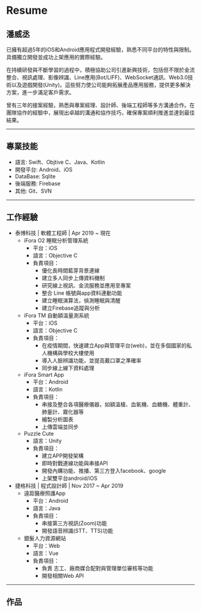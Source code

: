 # Resume

## 潘威丞
已擁有超過5年的iOS和Android應用程式開發經驗，熟悉不同平台的特性與限制。具備獨立開發並成功上架應用的實際經驗。

在持續研發與不斷學習的過程中，積極協助公司引進新興技術，包括但不限於金流整合、視訊處理、影像辨識、Line應用(Bot/LIFF)、WebSocket通訊、Web3.0技術以及遊戲開發(Unity)。這些努力使公司能夠拓展產品應用服務，提供更多解決方案，進一步滿足客戶需求。

曾有三年的接案經驗，熟悉與專案經理、設計師、後端工程師等多方溝通合作。在團隊協作的經驗中，展現出卓越的溝通和協作技巧，確保專案順利推進並達到最佳結果。  
___

## 專業技能
*   語言: Swift、Objtive C、Java、Kotlin   
*   開發平台: Android、iOS
*   DataBase: Sqlite
*   後端服務: Firebase
*   其他: Git、SVN
___
## 工作經驗
* 泰博科技 | 軟體工程師 | Apr 2019 ~ 現在
    *   iFora O2 睡眠分析管理系統
        *   平台：iOS
        *   語言：Objective C
        *   負責項目：
            *   優化長時間藍芽背景連線
            *   建立多人同步上傳資料機制
            *   研究線上視訊、金流服務並應用至專案
            *   整合 Line 帳號與app資料連動功能
            *   建立睡眠演算法，偵測睡眠與清醒
            *   建立Firebase追蹤與分析  
    *   iFora TM 自動額溫量測系統 
        *   平台：iOS 
        *   語言：Objective C 
        *   負責項目：
            *   在疫情期間，快速建立App與管理平台(web)，並在多個國家的私人機構與學校大樓使用
            *   導入人臉辨識功能，並提高戴口罩之準確率 
            *   同步線上線下資料處理
    *   iFora Smart App
        *   平台：Android
        *   語言：Kotlin
        *   負責項目：
            *   串接及整合各項醫療儀器，如額溫槍、血氧機、血糖機、體重計、肺量計、霧化器等
            *   繪製分析圖表
            *   上傳雲端並同步   
    *   Puzzle Cute
        *   語言：Unity
        *   負責項目：
            *   建立APP開發架構
            *   即時對戰連線功能與串接API
            *   開發內購功能、推播、第三方登入facebook、google
            *   上架雙平台android/iOS
* 捷格科技 | 程式設計師 | Nov 2017 ~ Apr 2019
    *   遠距醫療照護App
        *   平台：Android 
        *   語言：Java 
        *   負責項目： 
            *   串接第三方視訊(Zoom)功能
            *   開發語音辨識(STT、TTS)功能 
    *   銀髮人力資源網站
        *   平台：Web
        *   語言：Vue 
        *   負責項目： 
            *   負責 志工、廠商媒合配對與管理單位審核等功能
            *   開發相關Web API
___
##  作品    


